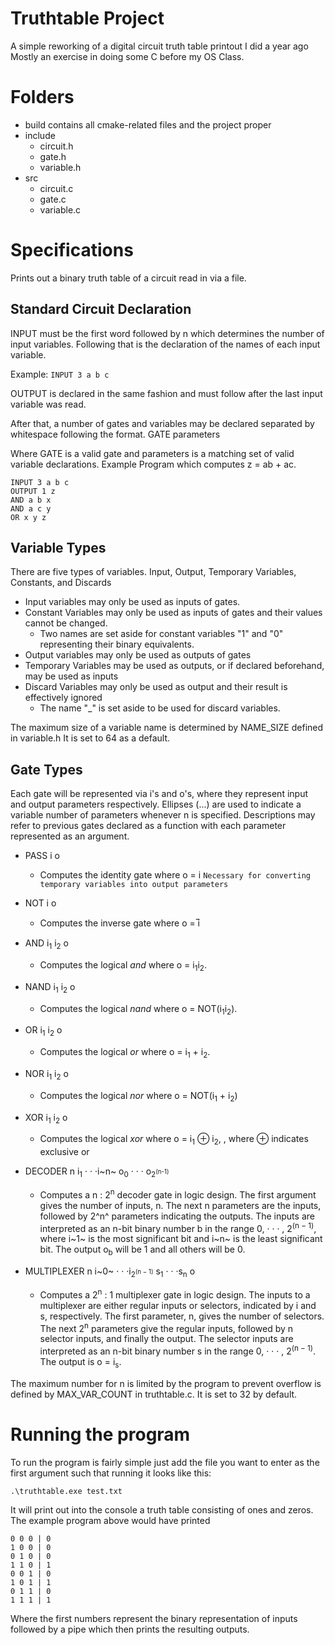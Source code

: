 # Truthtable Project

A simple reworking of a digital circuit truth table printout I did a year ago
Mostly an exercise in doing some C before my OS Class. 

# Folders
- build contains all cmake-related files and the project proper
- include
  - circuit.h
  - gate.h
  - variable.h
- src
   - circuit.c
   - gate.c
   - variable.c

# Specifications
Prints out a binary truth table of a circuit read in via a file.

## Standard Circuit Declaration

INPUT must be the first word followed by n which determines the number of input variables.
Following that is the declaration of the names of each input variable.

Example:
`INPUT 3 a b c`

OUTPUT is declared in the same fashion and must follow after the last input variable was read.

After that, a number of gates and variables may be declared separated by whitespace following the format.
GATE parameters

Where GATE is a valid gate and parameters is a matching set of valid variable declarations.
Example Program which computes z = ab + ac.
```
INPUT 3 a b c
OUTPUT 1 z
AND a b x
AND a c y
OR x y z
```


## Variable Types
There are five types of variables. Input, Output, Temporary Variables, Constants, and Discards

- Input variables may only be used as inputs of gates.
- Constant Variables may only be used as inputs of gates and their values cannot be changed. 
  - Two names are set aside for constant variables "1" and "0" representing their binary equivalents.
- Output variables may only be used as outputs of gates
- Temporary Variables may be used as outputs, or if declared beforehand, may be used as inputs
- Discard Variables may only be used as output and their result is effectively ignored
  - The name "_" is set aside to be used for discard variables. 

The maximum size of a variable name is determined by NAME_SIZE defined in variable.h
It is set to 64 as a default.

## Gate Types

Each gate will be represented via i's and o's, where they represent input and output parameters respectively. Ellipses (...) are used to indicate a variable number of parameters whenever n is specified. Descriptions may refer to previous gates declared as a function with each parameter represented as an argument.

- PASS i o
  - Computes the identity gate where o = i
`Necessary for converting temporary variables into output parameters`

- NOT i o
  - Computes the inverse gate where o = ̅i

- AND i<sub>1</sub> i<sub>2</sub> o
  - Computes the logical *and* where o = i<sub>1</sub>i<sub>2</sub>.

- NAND i<sub>1</sub> i<sub>2</sub> o
  - Computes the logical *nand* where o = NOT(i<sub>1</sub>i<sub>2</sub>).

- OR i<sub>1</sub> i<sub>2</sub> o
  - Computes the logical *or* where o = i<sub>1</sub> + i<sub>2</sub>.

- NOR i<sub>1</sub> i<sub>2</sub> o
  - Computes the logical *nor* where o = NOT(i<sub>1</sub> + i<sub>2</sub>)

- XOR i<sub>1</sub> i<sub>2</sub> o
  - Computes the logical *xor* where o = i<sub>1</sub> ⊕ i<sub>2</sub>, , where ⊕ indicates exclusive or

- DECODER n i<sub>1</sub> · · ·i~n~ o<sub>0</sub> · · · o<sub>2<sup>(n-1)</sup></sub>
  - Computes a n : 2<sup>n</sup> decoder gate in logic design. 
    The first argument gives the number of inputs, n. 
    The next n parameters are the inputs, followed by 2^n^ parameters indicating the outputs. 
    The inputs are interpreted as an n-bit binary number b in the range 0, · · · , 2<sup>(n − 1)</sup>, where i~1~ is the most significant bit and i~n~ is the least significant bit. 
    The output o<sub>b</sub> will be 1 and all others will be 0.

- MULTIPLEXER n i~0~ · · ·i<sub>2<sup>(n − 1)</sup></sub> s<sub>1</sub> · · ·s<sub>n</sub> o
  - Computes a 2<sup>n</sup> : 1 multiplexer gate in logic design. 
    The inputs to a multiplexer are either regular inputs or selectors, indicated by i and s, respectively. 
    The first parameter, n, gives the number of selectors. 
    The next 2<sup>n</sup> parameters give the regular inputs, followed by n selector inputs, and finally the output. 
    The selector inputs are interpreted as an n-bit binary number s in the range 0, · · · , 2<sup>(n − 1)</sup>. 
    The output is o = i<sub>s</sub>.


The maximum number for n is limited by the program to prevent overflow is defined by MAX_VAR_COUNT in truthtable.c. 
It is set to 32 by default.

# Running the program
To run the program is fairly simple just add the file you want to enter as the first argument such that running it looks like this:

`.\truthtable.exe test.txt`

It will print out into the console a truth table consisting of ones and zeros.
The example program above would have printed
```
0 0 0 | 0
1 0 0 | 0
0 1 0 | 0
1 1 0 | 1
0 0 1 | 0
1 0 1 | 1 
0 1 1 | 0 
1 1 1 | 1
```
Where the first numbers represent the binary representation of inputs followed by a pipe which then prints the resulting outputs.
